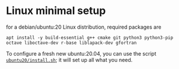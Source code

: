 # Linux minimal setup

for a debian/ubuntu:20 Linux distribution, required packages are
```
apt install -y build-essential g++ cmake git python3 python3-pip octave liboctave-dev r-base liblapack-dev gfortran
```

To configure a fresh new ubuntu:20.04, you can use the script [`ubuntu20/install.sh`](../ubuntu20/install.sh); it will set up all what you need.